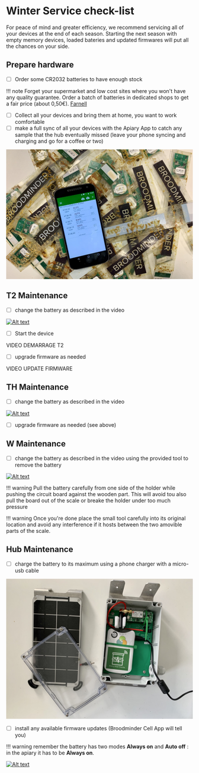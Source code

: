 # Winter Service check-list

For peace of mind and greater efficiency, we recommend servicing all of your devices at the end of each season. 
Starting the next season with empty memory devices, loaded bateries and updated firmwares will put all the chances on your side.


## Prepare hardware


- [ ] Order some CR2032 batteries to have enough stock

!!! note 
    Forget your supermarket and low cost sites where you won't have any quality guarantee. Order a batch of batteries in dedicated shops to get a fair price (about 0,50€).
    [Farnell](https://fr.farnell.com/renata/cr-2032-mfr-1bl/pile-bouton-3v/dp/1823479?st=cr2032)        


- [ ] Collect all your devices and bring them at home, you want to work comfortable
- [ ] make a full sync of all your devices with the Apiary App to catch any sample that the hub eventually missed  (leave your phone syncing and charging and go for a coffee or two)

![Image sans style](./images/wintersce/sync.jpg)


## T2 Maintenance

- [ ] change the battery as described in the video

[![Alt text](https://img.youtube.com/vi/alaZtXpn-g4/0.jpg)](https://www.youtube.com/watch?v=alaZtXpn-g4)


- [ ] Start the device

VIDEO DEMARRAGE T2


- [ ] upgrade firmware as needed

VIDEO UPDATE FIRMWARE



## TH Maintenance

- [ ] change the battery as described in the video

[![Alt text](https://img.youtube.com/vi/tJTuL12vjps/0.jpg)](https://www.youtube.com/watch?v=tJTuL12vjps)


-  [ ] upgrade firmware as needed (see above)



## W Maintenance

- [ ] change the battery as described in the video using the provided tool to remove the battery

[![Alt text](https://img.youtube.com/vi/UBwJP61q2o4/0.jpg)](https://www.youtube.com/watch?v=UBwJP61q2o4)


!!! warning
    Pull the battery carefully from one side of the holder while pushing the circuit board against the wooden part. This will avoid tou also pull the board out of the scale or breake the holder under too much pressure

!!! warning
    Once you're done place the small tool carefully into its original location and avoid any interference if it hosts between the two amovible parts of the scale.

## Hub Maintenance

- [ ] charge the battery to its maximum using a phone charger with a micro-usb cable

![Image sans style](./images/wintersce/hub.jpg)


- [ ] install any available firmware updates (Broodminder Cell App will tell you)


!!! warning
    remember the battery has two modes **Always on** and **Auto off** : in the apiary it has to be **Always on**.

[![Alt text](https://img.youtube.com/vi/geVp0FDxm3U/0.jpg)](https://www.youtube.com/watch?v=geVp0FDxm3U)




